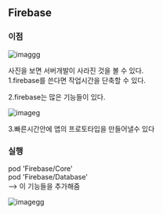 ## Firebase 

### 이점 


![imaggg](/Users/PARKHASIK/Downloads/image.jpeg)

사진을 보면 서버개발이 사라진 것을 볼 수 있다.   
1.firebase를 쓴다면 작업시간을 단축할 수 있다. 

2.firebase는 많은 기능들이 있다.   

![imageg](/Users/PARKHASIK/Downloads/image2.png)  

3.빠른시간안에 앱의 프로토타입을 만들어낼수 있다

### 실행 

pod 'Firebase/Core'  
pod 'Firebase/Database'  
--> 이 기능들을 추가해줌

![imagegg](/Users/PARKHASIK/Downloads/image3.png)  